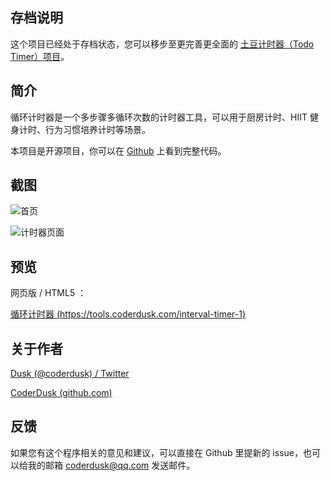 ## 存档说明
这个项目已经处于存档状态，您可以移步至更完善更全面的 [土豆计时器（Todo Timer）项目](https://github.com/CoderDusk/todo-timer)。

## 简介

循环计时器是一个多步骤多循环次数的计时器工具，可以用于厨房计时、HIIT 健身计时、行为习惯培养计时等场景。

本项目是开源项目，你可以在 [Github](https://github.com/CoderDusk/interval-timer) 上看到完整代码。


## 截图

![首页](https://p3-juejin.byteimg.com/tos-cn-i-k3u1fbpfcp/81ff38b2ceee41548e82a20d5f4734b8~tplv-k3u1fbpfcp-zoom-1.image)

![计时器页面](https://p3-juejin.byteimg.com/tos-cn-i-k3u1fbpfcp/e9dd13a1b92a4d99beea569e334c2725~tplv-k3u1fbpfcp-zoom-1.image)

## 预览

网页版 / HTML5 ：

[循环计时器 (https://tools.coderdusk.com/interval-timer-1)](https://tools.coderdusk.com/interval-timer-1/)

## 关于作者

[Dusk (@coderdusk) / Twitter](https://twitter.com/coderdusk)

[CoderDusk (github.com)](https://github.com/CoderDusk)

## 反馈

如果您有这个程序相关的意见和建议，可以直接在 Github 里提新的 issue，也可以给我的邮箱 coderdusk@qq.com 发送邮件。
